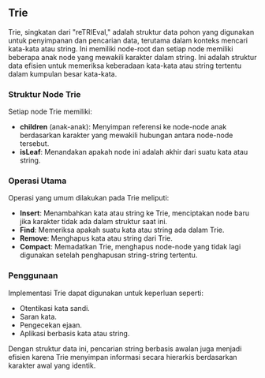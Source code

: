 ## Trie

Trie, singkatan dari "reTRIEval," adalah struktur data pohon yang digunakan untuk penyimpanan dan pencarian data, terutama dalam konteks mencari kata-kata atau string. Ini memiliki node-root dan setiap node memiliki beberapa anak node yang mewakili karakter dalam string. Ini adalah struktur data efisien untuk memeriksa keberadaan kata-kata atau string tertentu dalam kumpulan besar kata-kata.

### Struktur Node Trie

Setiap node Trie memiliki:

- **children** (anak-anak): Menyimpan referensi ke node-node anak berdasarkan karakter yang mewakili hubungan antara node-node tersebut.
- **isLeaf**: Menandakan apakah node ini adalah akhir dari suatu kata atau string.

### Operasi Utama

Operasi yang umum dilakukan pada Trie meliputi:

- **Insert**: Menambahkan kata atau string ke Trie, menciptakan node baru jika karakter tidak ada dalam struktur saat ini.
- **Find**: Memeriksa apakah suatu kata atau string ada dalam Trie.
- **Remove**: Menghapus kata atau string dari Trie.
- **Compact**: Memadatkan Trie, menghapus node-node yang tidak lagi digunakan setelah penghapusan string-string tertentu.

### Penggunaan

Implementasi Trie dapat digunakan untuk keperluan seperti:

- Otentikasi kata sandi.
- Saran kata.
- Pengecekan ejaan.
- Aplikasi berbasis kata atau string.

Dengan struktur data ini, pencarian string berbasis awalan juga menjadi efisien karena Trie menyimpan informasi secara hierarkis berdasarkan karakter awal yang identik.
